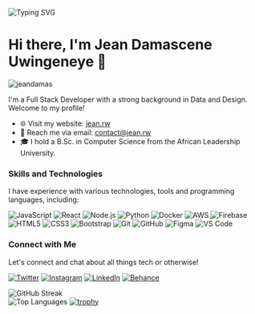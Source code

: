 ![Typing SVG](https://readme-typing-svg.demolab.com?font=Fira+Code&weight=500&size=30&pause=1000&color=C0392B&width=435&height=100&lines=Full+Stack+Development;Data+Analysis;Design)

# Hi there, I'm Jean Damascene Uwingeneye 👋
<p align="left"> <img src="https://komarev.com/ghpvc/?username=jeandamas&label=Profile%20views&color=blue&style=flat" alt="jeandamas" /> </p>
I'm a Full Stack Developer with a strong background in Data and Design. Welcome to my profile!

- 🌐 Visit my website: [jean.rw](https://jean.rw/)
- 📧 Reach me via email: contact@jean.rw
- 🎓 I hold a B.Sc. in Computer Science from the African Leadership University.

### Skills and Technologies

I have experience with various technologies, tools and programming languages, including:

![JavaScript](https://img.shields.io/badge/-JavaScript-F7DF1E?logo=javascript&logoColor=white&labelColor=F7DF1E&style=flat-square)
![React](https://img.shields.io/badge/-React-61DAFB?logo=react&logoColor=white&labelColor=61DAFB&style=flat-square)
![Node.js](https://img.shields.io/badge/-Node.js-339933?logo=node.js&logoColor=white&labelColor=339933&style=flat-square)
![Python](https://img.shields.io/badge/-Python-3776AB?logo=python&logoColor=white&labelColor=3776AB&style=flat-square)
![Docker](https://img.shields.io/badge/-Docker-2496ED?logo=docker&logoColor=white&labelColor=2496ED&style=flat-square)
![AWS](https://img.shields.io/badge/-AWS-232F3E?logo=amazon-aws&logoColor=white&labelColor=232F3E&style=flat-square)
![Firebase](https://img.shields.io/badge/-Firebase-FFCA28?logo=firebase&logoColor=white&labelColor=FFCA28&style=flat-square)
![HTML5](https://img.shields.io/badge/-HTML5-E34F26?logo=html5&logoColor=white&labelColor=E34F26&style=flat-square)
![CSS3](https://img.shields.io/badge/-CSS3-1572B6?logo=css3&logoColor=white&labelColor=1572B6&style=flat-square)
![Bootstrap](https://img.shields.io/badge/-Bootstrap-7952B3?logo=bootstrap&logoColor=white&labelColor=7952B3&style=flat-square)
![Git](https://img.shields.io/badge/-Git-F05032?logo=git&logoColor=white&labelColor=F05032&style=flat-square)
![GitHub](https://img.shields.io/badge/-GitHub-181717?logo=github&logoColor=white&labelColor=181717&style=flat-square)
![Figma](https://img.shields.io/badge/-Figma-F24E1E?logo=figma&logoColor=white&labelColor=F24E1E&style=flat-square)
![VS Code](https://img.shields.io/badge/-VS%20Code-007ACC?logo=visual-studio-code&logoColor=white&labelColor=007ACC&style=flat-square)

### Connect with Me

Let's connect and chat about all things tech or otherwise!

[![Twitter](https://img.shields.io/badge/-Twitter-1DA1F2?logo=twitter&logoColor=white&labelColor=1DA1F2&style=for-the-badge)](https://twitter.com/jean_damascen)
[![Instagram](https://img.shields.io/badge/-Instagram-E4405F?logo=instagram&logoColor=white&labelColor=E4405F&style=for-the-badge)](https://instagram.com/jean_damascene_u)
[![LinkedIn](https://img.shields.io/badge/-LinkedIn-0077B5?logo=linkedin&logoColor=white&labelColor=0077B5&style=for-the-badge)](https://linkedin.com/in/jean-damascene)
[![Behance](https://img.shields.io/badge/-Behance-1769FF?logo=behance&logoColor=white&labelColor=1769FF&style=for-the-badge)](https://www.behance.net/jeandamascene)

![GitHub Streak](https://github-readme-streak-stats.herokuapp.com?user=jeandamas&theme=dark&mode=weekly&dates=7366EB&ring=EB5454)
<br>
![Top Languages](https://github-readme-stats.vercel.app/api/top-langs/?username=jeandamas&show_icons=true&theme=vision-friendly-dark)
[![trophy](https://github-profile-trophy.vercel.app/?username=jeandamas&theme=monokai&row=2&column=3&no-frame=true)](https://github.com/ryo-ma/github-profile-trophy)
